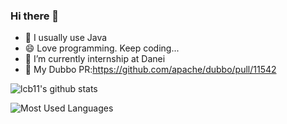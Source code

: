 ### Hi there 👋

- 🌱 I usually use Java
- 😄 Love programming. Keep coding...
- 🔭 I’m currently internship at Danei
- 🔭 My Dubbo PR:https://github.com/apache/dubbo/pull/11542

![lcb11's github stats](https://github-readme-stats.vercel.app/api?username=lcb11&theme=tokyonight&count_private=true&show_icons=true) 

![Most Used Languages](https://github-readme-stats.vercel.app/api/top-langs/?username=lcb11&theme=dark&layout=compact)

<!-- 
**JonnyS1226/JonnyS1226** is a ✨ _special_ ✨ repository because its `README.md` (this file) appears on your GitHub profile.

Here are some ideas to get you started:

- 🔭 I’m currently working on ...
- 🌱 I’m currently learning ...
- 👯 I’m looking to collaborate on ...
- 🤔 I’m looking for help with ...
- 💬 Ask me about ...
- 📫 How to reach me: ...
- 😄 Pronouns: ...
- ⚡ Fun fact: ...
 -->

